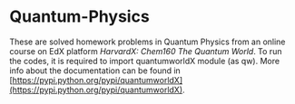 # Quantum-Physics
These are solved homework problems in Quantum Physics from an online course on EdX platform *HarvardX: Chem160 The Quantum World*.
To run the codes, it is required to import quantumworldX module (as qw). More info about the documentation can be found in 
[https://pypi.python.org/pypi/quantumworldX](https://pypi.python.org/pypi/quantumworldX).
